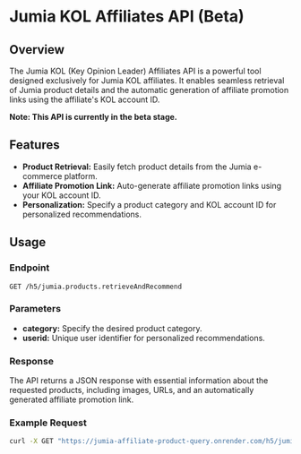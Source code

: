 # Jumia KOL Affiliates API (Beta)

## Overview

The Jumia KOL (Key Opinion Leader) Affiliates API is a powerful tool designed exclusively for Jumia KOL affiliates. It enables seamless retrieval of Jumia product details and the automatic generation of affiliate promotion links using the affiliate's KOL account ID.

**Note: This API is currently in the beta stage.**

## Features

- **Product Retrieval:** Easily fetch product details from the Jumia e-commerce platform.
- **Affiliate Promotion Link:** Auto-generate affiliate promotion links using your KOL account ID.
- **Personalization:** Specify a product category and KOL account ID for personalized recommendations.

## Usage

### Endpoint

`GET /h5/jumia.products.retrieveAndRecommend`

### Parameters

- **category:** Specify the desired product category.
- **userid:** Unique user identifier for personalized recommendations.

### Response

The API returns a JSON response with essential information about the requested products, including images, URLs, and an automatically generated affiliate promotion link.

### Example Request

```bash
curl -X GET "https://jumia-affiliate-product-query.onrender.com/h5/jumia.products.retrieveAndRecommend?category=electronics&userid=0ae9decc-76b2-4c02-a770-83bd35f2a5cd"
